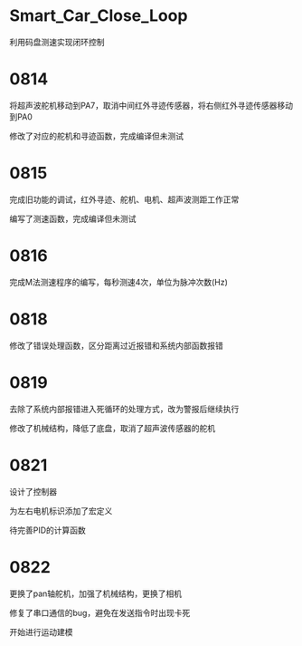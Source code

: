 # Smart_Car_Close_Loop
利用码盘测速实现闭环控制

# 0814
将超声波舵机移动到PA7，取消中间红外寻迹传感器，将右侧红外寻迹传感器移动到PA0

修改了对应的舵机和寻迹函数，完成编译但未测试

# 0815
完成旧功能的调试，红外寻迹、舵机、电机、超声波测距工作正常

编写了测速函数，完成编译但未测试

# 0816
完成M法测速程序的编写，每秒测速4次，单位为脉冲次数(Hz)

# 0818
修改了错误处理函数，区分距离过近报错和系统内部函数报错

# 0819
去除了系统内部报错进入死循环的处理方式，改为警报后继续执行

修改了机械结构，降低了底盘，取消了超声波传感器的舵机

# 0821
设计了控制器

为左右电机标识添加了宏定义

待完善PID的计算函数

# 0822
更换了pan轴舵机，加强了机械结构，更换了相机

修复了串口通信的bug，避免在发送指令时出现卡死

开始进行运动建模